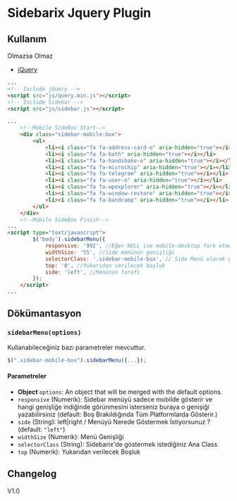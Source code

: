 # Sidebarix Jquery Plugin


## Kullanım

Olmazsa Olmaz

 - [jQuery](https://jquery.com/)

```html
...
<!-- Include jQuery -->
<script src="js/query.min.js"></script>
<!-- Include Sidebar -->
<script src="js/sidebar.js"></script>

...
	<!--Mobile SideBox Start-->
	<div class="sidebar-mobile-box">
		<ul>
			<li><i class="fa fa-address-card-o" aria-hidden="true"></i></li>
			<li><i class="fa fa-bath" aria-hidden="true"></i></li>
			<li><i class="fa fa-handshake-o" aria-hidden="true"></i></li>
			<li><i class="fa fa-microchip" aria-hidden="true"></i></li>
			<li><i class="fa fa-telegram" aria-hidden="true"></i></li>
			<li><i class="fa fa-user-o" aria-hidden="true"></i></li>
			<li><i class="fa fa-wpexplorer" aria-hidden="true"></i></li>
			<li><i class="fa fa-window-restore" aria-hidden="true"></i></li>
			<li><i class="fa fa-bandcamp" aria-hidden="true"></i></li>
		</ul>
	</div>
	<!--Mobile SideBox Finish-->
...
<script type="text/javascript">
		$('body').sidebarMenu({
			responsive: '992', //Eğer NULL ise mobile-desktop fark etmez göster
			widthSize: '55', //Side menünün genişliği
			selectorClass: '.sidebar-mobile-box', // Side Menü olarak göstermek istediğin class,id,tag
			top: '0', //Yukarıdan verilecek boşluk
			side: 'left', //Menünün tarafı
		});
	</script>
...
```


## Dökümantasyon

### `sidebarMenu(options)`

Kullanabileceğiniz bazı parametreler mevcuttur.

```js
$(".sidebar-mobile-box").sidebarMenu({...});
```


#### Parametreler
- **Object** `options`: An object that will be merged with the default options.
 - `responsive` (Numerik): Sidebar menüyü sadece mobilde gösterir ve hangi genişliğe indiğinde görünmesini isterseniz buraya o genişiği yazabilirsiniz (default: Boş Brakıldığında Tüm Platformlarda Gösterir.)
 - `side` (String): left|right / Menüyü Nerede Göstermek İstiyorsunuz ? (default: `"left"`)
 - `widthSize` (Numerik): Menü Genişliği
 - `selectorClass` (String): Sidebarix'de göstermek istediğiniz Ana Class
 - `top` (Numerik): Yukarıdan verilecek Boşluk

## Changelog
V1.0

